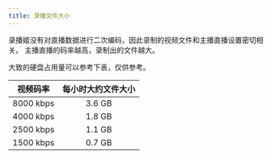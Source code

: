```yaml
---
title: 录播文件大小
---
```


录播姬没有对直播数据进行二次编码，因此录制的视频文件和主播直播设置密切相关。
主播直播的码率越高，录制出的文件越大。

大致的硬盘占用量可以参考下表，仅供参考。

视频码率 | 每小时大约文件大小
:---:|:---:
8000 kbps | 3.6 GB
4000 kbps | 1.8 GB
2500 kbps | 1.1 GB
1500 kbps | 0.7 GB
